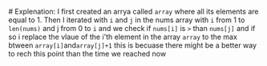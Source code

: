 ​# Explenation:
I first created an arrya called `array` where all its elements are equal to 1. Then I iterated with `i` and `j` in the nums array with `i` from 1 to `len(nums)` and j from 0 to `i` and we check if `nums[i]` is `>` than `nums[j]` and if so i replace the vlaue of the i'th element in the array `array` to the max btween `array[i]`and`array[j]+1`
this is becuase there might be a better way to rech this point than the time we reached now
